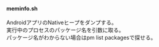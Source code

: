 #### meminfo.sh
AndroidアプリのNativeヒープをダンプする。   
実行中のプロセスのパッケージ名を引数に取る。  
パッケージ名がわからない場合はpm list packagesで探せる。
